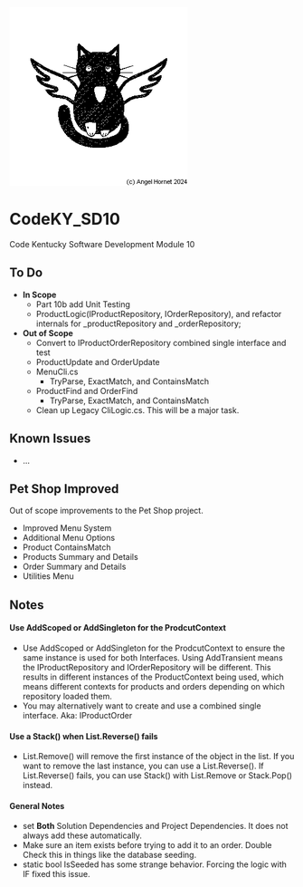 ![Angel Hornet Logo](https://github.com/cjmet/CodeKy_SD09/blob/main/Angel%20Hornet%20Logo.png)
# CodeKY_SD10
Code Kentucky Software Development Module 10

## To Do
* **In Scope**
  * Part 10b add Unit Testing
  * ProductLogic(IProductRepository, IOrderRepository), and refactor internals for _productRepository and _orderRepository;   
* **Out of Scope**
  * Convert to IProductOrderRepository combined single interface and test
  * ProductUpdate and OrderUpdate
  * MenuCli.cs
    * TryParse, ExactMatch, and ContainsMatch
  * ProductFind and OrderFind 
    * TryParse, ExactMatch, and ContainsMatch
  * Clean up Legacy CliLogic.cs.  This will be a major task.

     

## Known Issues
* ... 

## Pet Shop Improved
Out of scope improvements to the Pet Shop project.  
* Improved Menu System
* Additional Menu Options
* Product ContainsMatch
* Products Summary and Details
* Order Summary and Details
* Utilities Menu

## Notes
#### Use AddScoped or AddSingleton for the ProdcutContext
 * Use AddScoped or AddSingleton for the ProdcutContext to ensure the same instance is used for both Interfaces.  Using AddTransient means the IProductRepository and IOrderRepository will be different.  This results in different instances of the ProductContext being used, which means different contexts for products and orders depending on which repository loaded them.
 * You may alternatively want to create and use a combined single interface.  Aka: IProductOrder
 #### Use a Stack() when List.Reverse() fails
 * List.Remove() will remove the first instance of the object in the list.  If you want to remove the last instance, you can use a List.Reverse().  If List.Reverse() fails, you can use Stack() with List.Remove or Stack.Pop() instead.
 #### General Notes
 * set **Both** Solution Dependencies and Project Dependencies.  It does not always add these automatically.
 * Make sure an item exists before trying to add it to an order.  Double Check this in things like the database seeding.
 * static bool IsSeeded has some strange behavior.  Forcing the logic with IF fixed this issue.
 

 
